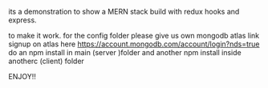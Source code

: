 its a demonstration to show a MERN stack build with redux hooks and express.

to make it work.
for the config folder please give us own mongodb atlas link 
signup on atlas here https://account.mongodb.com/account/login?nds=true
do an npm install in main (server )folder 
and another npm install inside anotherc (client) folder

ENJOY!!
